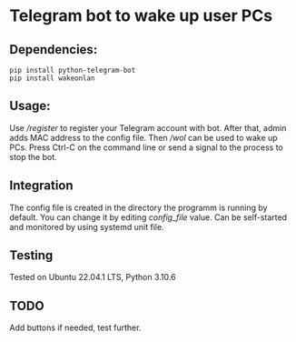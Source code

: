 # Telegram bot to wake up user PCs

## Dependencies:
```
pip install python-telegram-bot
pip install wakeonlan
```

## Usage:

Use */register* to register your Telegram account with bot.
After that, admin adds MAC address to the config file.
Then */wol* can be used to wake up PCs.
Press Ctrl-C on the command line or send a signal to the process to stop the bot.

## Integration
The config file is created in the directory the programm is running by default. You can change it by editing *config_file* value.
Can be self-started and monitored by using systemd unit file.

## Testing
Tested on Ubuntu 22.04.1 LTS, Python 3.10.6

## TODO
Add buttons if needed, test further.

